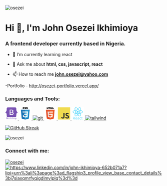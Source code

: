 <!-- ### Hi there 👋


**Osezei/Osezei** is a ✨ _special_ ✨ repository because its `README.md` (this file) appears on your GitHub profile.

Here are some ideas to get you started:

- 🔭 I’m currently working on ...
- 🌱 I’m currently learning ...
- 👯 I’m looking to collaborate on ...
- 🤔 I’m looking for help with ...
- 💬 Ask me about ...
- 📫 How to reach me: ...
- 😄 Pronouns: ...
- ⚡ Fun fact: ...

 -->
 <p align="left"> <img src="https://komarev.com/ghpvc/?username=osezei&label=Profile%20views&color=0e75b6&style=flat" alt="osezei" /> </p>
 
 <h1 align="left">Hi 👋, I'm John Osezei Ikhimioya</h1>
<h3 align="left">A frontend developer currently based in Nigeria.</h3>

- 🔭 I’m currently learning react

<!-- - 👨‍💻 All of my projects are available at [still-working-on-this](still-working-on-this) -->

- 💬 Ask me about **html, css, javascript, react**

- 📫 How to reach me **john.osezei@yahoo.com**

<!-- - 📄 Know about my experiences [resume](resume) -->

-Portfolio - http://osezei-portfolio.vercel.app/


<h3 align="left">Languages and Tools:</h3>
<p align="left"> <a href="https://getbootstrap.com" target="_blank" rel="noreferrer"> <img src="https://raw.githubusercontent.com/devicons/devicon/master/icons/bootstrap/bootstrap-plain-wordmark.svg" alt="bootstrap" width="40" height="40"/> </a> <a href="https://www.w3schools.com/css/" target="_blank" rel="noreferrer"> <img src="https://raw.githubusercontent.com/devicons/devicon/master/icons/css3/css3-original-wordmark.svg" alt="css3" width="40" height="40"/> </a> <a href="https://git-scm.com/" target="_blank" rel="noreferrer"> <img src="https://www.vectorlogo.zone/logos/git-scm/git-scm-icon.svg" alt="git" width="40" height="40"/> </a> <a href="https://www.w3.org/html/" target="_blank" rel="noreferrer"> <img src="https://raw.githubusercontent.com/devicons/devicon/master/icons/html5/html5-original-wordmark.svg" alt="html5" width="40" height="40"/> </a> <a href="https://developer.mozilla.org/en-US/docs/Web/JavaScript" target="_blank" rel="noreferrer"> <img src="https://raw.githubusercontent.com/devicons/devicon/master/icons/javascript/javascript-original.svg" alt="javascript" width="40" height="40"/> </a> <a href="https://reactjs.org/" target="_blank" rel="noreferrer"> <img src="https://raw.githubusercontent.com/devicons/devicon/master/icons/react/react-original-wordmark.svg" alt="react" width="40" height="40"/> </a> <a href="https://tailwindcss.com/" target="_blank" rel="noreferrer"> <img src="https://www.vectorlogo.zone/logos/tailwindcss/tailwindcss-icon.svg" alt="tailwind" width="40" height="40"/> </a> </p>


<!-- <p>&nbsp;<img align="center" src="https://github-readme-stats.vercel.app/api?username=osezei&show_icons=true&locale=en" alt="osezei" /></p> -->

[![GitHub Streak](http://github-readme-streak-stats.herokuapp.com?user=osezei&theme=dark)](https://git.io/streak-stats)

<p><img align="center" src="https://github-readme-stats.vercel.app/api/top-langs?username=osezei&show_icons=true&theme=dark&locale=en&layout=compact" alt="osezei" /></p>

<h3 align="left">Connect with me:</h3>
<p align="left">
<a href="https://twitter.com/osezei" target="blank"><img align="center" src="https://raw.githubusercontent.com/rahuldkjain/github-profile-readme-generator/master/src/images/icons/Social/twitter.svg" alt="osezei" height="30" width="40" /></a>
<a href="https://linkedin.com/in/https://www.linkedin.com/in/john-ikhimioya-652b071a7?lipi=urn%3ali%3apage%3ad_flagship3_profile_view_base_contact_details%3bj7siaxqmrfyqigdimvlplq%3d%3d" target="blank"><img align="center" src="https://raw.githubusercontent.com/rahuldkjain/github-profile-readme-generator/master/src/images/icons/Social/linked-in-alt.svg" alt="https://www.linkedin.com/in/john-ikhimioya-652b071a7?lipi=urn%3ali%3apage%3ad_flagship3_profile_view_base_contact_details%3bj7siaxqmrfyqigdimvlplq%3d%3d" height="30" width="40" /></a>
</p>
